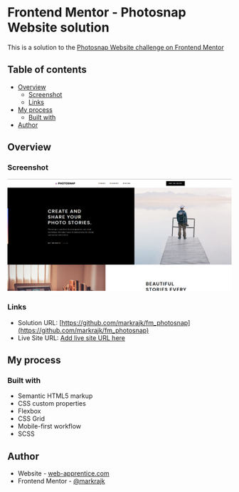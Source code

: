 # Frontend Mentor - Photosnap Website solution

This is a solution to the [Photosnap Website challenge on Frontend Mentor](https://www.frontendmentor.io/challenges/photosnap-multipage-website-nMDSrNmNW) 

## Table of contents

- [Overview](#overview)
  - [Screenshot](#screenshot)
  - [Links](#links)
- [My process](#my-process)
  - [Built with](#built-with)
- [Author](#author)

## Overview

### Screenshot

![](./screenshots/screenshot.png)

### Links

- Solution URL: [https://github.com/markrajk/fm_photosnap](https://github.com/markrajk/fm_photosnap)
- Live Site URL: [Add live site URL here](https://markrajk.github.io/fm_photosnap/)

## My process

### Built with

- Semantic HTML5 markup
- CSS custom properties
- Flexbox
- CSS Grid
- Mobile-first workflow
- SCSS

## Author

- Website - [web-apprentice.com](https://www.web-apprentice.com/)
- Frontend Mentor - [@markrajk](https://www.frontendmentor.io/profile/markrajk)
